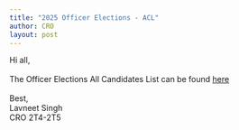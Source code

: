 ```yaml
---
title: "2025 Officer Elections - ACL"
author: CRO
layout: post
---
```


Hi all, <br><br>
The Officer Elections All Candidates List can be found <a href="https://drive.google.com/file/d/1jEaq1qdA8UUpcOrC4xPAxg-WXH3-MgoF/view?usp=sharing">here</a>  
<br>
Best,<br>
Lavneet Singh<br>
CRO 2T4-2T5
